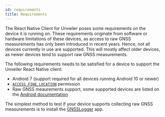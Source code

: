 ```yaml
---
id: requirements
title: Requirements
---
```


The React Native Client for Unveiler poses some requirements on the device it is running on.
These requirements originate from software or hardware limitations of these devices, as access to raw GNSS measurements has only been introduced in recent years.
Hence, not all devices currently in use are supported.
This will mostly affect older devices, as newer devices tend to support raw GNSS measurements.

The following requirements needs to be satisfied for a device to support the Unveiler React Native client:

- Android 7 (support required for all devices running Android 10 or newer)
- [`ACCESS_FINE_LOCATION`](https://developer.android.com/reference/android/Manifest.permission#ACCESS_FINE_LOCATION) permission
- Raw GNSS meaurements support, some supported devices are listed on the [Android documentation](https://developer.android.com/guide/topics/sensors/gnss?hl=en#supported-devices)

The simplest method to test if your device supports collecting raw GNSS measurements is to install the [GNSSLogger](https://github.com/google/gps-measurement-tools/releases/tag/2.0.0.1) app.
